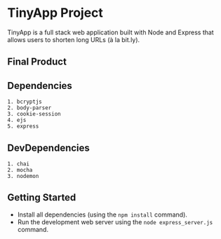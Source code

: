 # TinyApp Project

TinyApp is a full stack web application built with Node and Express that allows users to shorten long URLs (à la bit.ly).

## Final Product


## Dependencies
    1. bcryptjs
    2. body-parser
    3. cookie-session
    4. ejs
    5. express

## DevDependencies
    1. chai
    2. mocha
    3. nodemon

## Getting Started

- Install all dependencies (using the `npm install` command).
- Run the development web server using the `node express_server.js` command.
